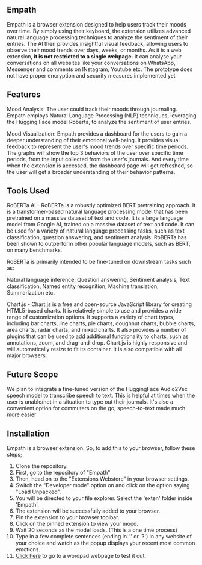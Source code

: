 ## Empath

Empath is a browser extension designed to help users track their moods over time. By simply using their keyboard, the extension utilizes advanced natural language processing techniques to analyze the sentiment of their entries. The AI then provides insightful visual feedback, allowing users to observe their mood trends over days, weeks, or months. As it is a web extension, **it is not restricted to a single webpage.** It can analyse your conversations on all websites like your conversations on WhatsApp, Messenger and comments on INstagram, Youtube etc. The prototype does not have proper encryption and security measures implemented yet

## Features

Mood Analysis: The user could track their moods through journaling. Empath employs Natural Language Processing (NLP) techniques, leveraging the Hugging Face model Roberta, to analyze the sentiment of user entries.

Mood Visualization: Empath provides a dashboard for the users to gain a deeper understanding of their emotional well-being. It provides visual feedback to represent the user's mood trends over specific time periods. The graphs will show the top 3 behaviors of the user over specific time periods, from the input collected from the user's journals. And every time when the extension is accessed, the dashboard page will get refreshed, so the user will get a broader understanding of their behavior patterns.

## Tools Used

RoBERTa AI - RoBERTa is a robustly optimized BERT pretraining approach. It is a transformer-based natural language processing model that has been pretrained on a massive dataset of text and code. It is a large language model from Google AI, trained on a massive dataset of text and code. It can be used for a variety of natural language processing tasks, such as text classification, question answering, and sentiment analysis. RoBERTa has been shown to outperform other popular language models, such as BERT, on many benchmarks.
             
RoBERTa is primarily intended to be fine-tuned on downstream tasks such as: 

Natural language inference,
Question answering,
Sentiment analysis,
Text classification,
Named entity recognition,
Machine translation,
Summarization etc.


Chart.js - Chart.js is a free and open-source JavaScript library for creating HTML5-based charts. It is relatively simple to use and provides a wide range of customization options. It supports a variety of chart types, including bar charts, line charts, pie charts, doughnut charts, bubble charts, area charts, radar charts, and mixed charts. 
It also provides a number of plugins that can be used to add additional functionality to charts, such as annotations, zoom, and drag-and-drop. Chart.js is highly responsive and will automatically resize to fit its container. It is also compatible with all major browsers.
             
## Future Scope

We plan to integrate a fine-tuned version of the HuggingFace Audio2Vec speech model to transcribe speech to text. This is helpful at times when the user is unable/not in a situation to type out their journals. It's also a convenient option for commuters on the go; speech-to-text made much more easier
                
## Installation

Empath is a browser extension. So, to add this to your browser, follow these steps;

1. Clone the  repository.
2. First, go to the repository of "Empath"
3. Then, head on to the "Extensions Webstore" in your browser settings.
4. Switch the "Developer mode" option on and click on the option saying "Load Unpacked".
5. You will be directed to your file explorer. Select the 'exten' folder inside 'Empath'.
6. The extension will be successfully added to your browser.
7. Pin the extension to your browser toolbar.
8. Click on the pinned extension to view your mood.
9. Wait 20 seconds as the model loads. (This is a one time process)
10. Type in a few complete sentences (ending in '.' or '?') in any website of your choice and watch as the popup displays your recent most common emotions.
11. [Click here](https://www.onlinewordpad.com/) to go to a wordpad webpage to test it out.
